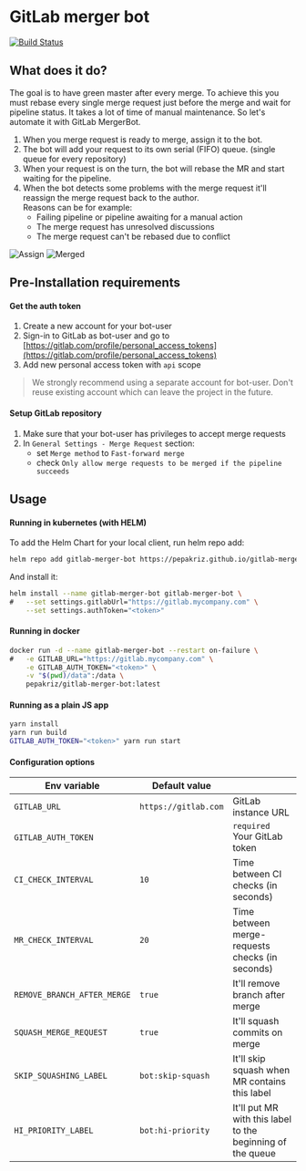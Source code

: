 # GitLab merger bot

[![Build Status](https://travis-ci.org/pepakriz/gitlab-merger-bot.svg)](https://travis-ci.org/pepakriz/gitlab-merger-bot)

## What does it do?

The goal is to have green master after every merge. To achieve this you must rebase every single merge request just before the merge and wait for pipeline status. It takes a lot of time of manual maintenance. So let's automate it with GitLab MergerBot.

1) When you merge request is ready to merge, assign it to the bot.
2) The bot will add your request to its own serial (FIFO) queue. (single queue for every repository)
3) When your request is on the turn, the bot will rebase the MR and start waiting for the pipeline.
4) When the bot detects some problems with the merge request it'll reassign the merge request back to the author.<br />
Reasons can be for example:
	- Failing pipeline or pipeline awaiting for a manual action
	- The merge request has unresolved discussions
	- The merge request can't be rebased due to conflict

![Assign](https://i.imgur.com/B3Xnpgi.png)
![Merged](https://i.imgur.com/N0WhuOU.png)

## Pre-Installation requirements

#### Get the auth token

1) Create a new account for your bot-user
2) Sign-in to GitLab as bot-user and go to [https://gitlab.com/profile/personal_access_tokens](https://gitlab.com/profile/personal_access_tokens)
3) Add new personal access token with `api` scope

> We strongly recommend using a separate account for bot-user. Don't reuse existing account which can leave the project in the future.

#### Setup GitLab repository

1) Make sure that your bot-user has privileges to accept merge requests
2) In `General Settings - Merge Request` section:
	* set `Merge method` to `Fast-forward merge`
	* check `Only allow merge requests to be merged if the pipeline succeeds`


## Usage

#### Running in kubernetes (with HELM)

To add the Helm Chart for your local client, run helm repo add:

```bash
helm repo add gitlab-merger-bot https://pepakriz.github.io/gitlab-merger-bot
```

And install it:

```bash
helm install --name gitlab-merger-bot gitlab-merger-bot \
#	--set settings.gitlabUrl="https://gitlab.mycompany.com" \
	--set settings.authToken="<token>"
```

#### Running in docker

```bash
docker run -d --name gitlab-merger-bot --restart on-failure \
#	-e GITLAB_URL="https://gitlab.mycompany.com" \
	-e GITLAB_AUTH_TOKEN="<token>" \
	-v "$(pwd)/data":/data \
	pepakriz/gitlab-merger-bot:latest
```

#### Running as a plain JS app

```bash
yarn install
yarn run build
GITLAB_AUTH_TOKEN="<token>" yarn run start
```

#### Configuration options

| Env variable | Default value |  |
|-------------------|--------------------|-------------------|
| `GITLAB_URL` | `https://gitlab.com` | GitLab instance URL  |
| `GITLAB_AUTH_TOKEN` |  | `required` Your GitLab token |
| `CI_CHECK_INTERVAL` | `10` | Time between CI checks (in seconds) |
| `MR_CHECK_INTERVAL` | `20` | Time between merge-requests checks (in seconds) |
| `REMOVE_BRANCH_AFTER_MERGE` | `true` | It'll remove branch after merge |
| `SQUASH_MERGE_REQUEST` | `true` | It'll squash commits on merge |
| `SKIP_SQUASHING_LABEL` | `bot:skip-squash` | It'll skip squash when MR contains this label |
| `HI_PRIORITY_LABEL` | `bot:hi-priority` | It'll put MR with this label to the beginning of the queue |
